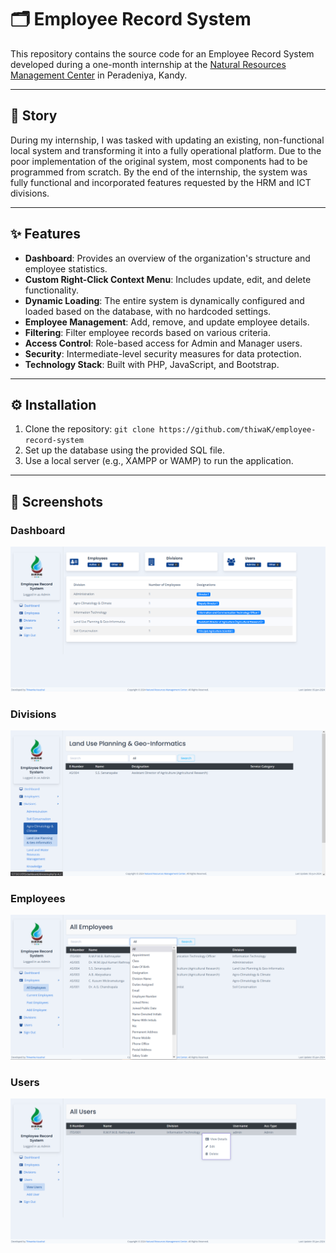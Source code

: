 # 🗂️ Employee Record System

This repository contains the source code for an Employee Record System developed during a one-month internship at the [Natural Resources Management Center](https://doa.gov.lk/nrmc-home/) in Peradeniya, Kandy.

---
## 📖 Story
During my internship, I was tasked with updating an existing, non-functional local system and transforming it into a fully operational platform. Due to the poor implementation of the original system, most components had to be programmed from scratch. By the end of the internship, the system was fully functional and incorporated features requested by the HRM and ICT divisions.

---
## ✨ Features
- **Dashboard**: Provides an overview of the organization's structure and employee statistics.
- **Custom Right-Click Context Menu**: Includes update, edit, and delete functionality.
- **Dynamic Loading**: The entire system is dynamically configured and loaded based on the database, with no hardcoded settings.
- **Employee Management**: Add, remove, and update employee details.
- **Filtering**: Filter employee records based on various criteria.
- **Access Control**: Role-based access for Admin and Manager users.
- **Security**: Intermediate-level security measures for data protection.
- **Technology Stack**: Built with PHP, JavaScript, and Bootstrap.

---

## ⚙️ Installation
1.  Clone the repository: `git clone https://github.com/thiwaK/employee-record-system`
2.  Set up the database using the provided SQL file.
3.  Use a local server (e.g., XAMPP or WAMP) to run the application.

---

## 📸 Screenshots  

### **Dashboard**  
<img src="https://raw.githubusercontent.com/thiwaK/employee-record-system/refs/heads/master/resources/images/img_dashboard.png?raw=true"> 

### **Divisions**  
<img src="https://raw.githubusercontent.com/thiwaK/employee-record-system/refs/heads/master/resources/images/img_divisions.png?raw=true">

### **Employees**  
<img src="https://raw.githubusercontent.com/thiwaK/employee-record-system/refs/heads/master/resources/images/img_employee_filters.png?raw=true">

### **Users**  
<img src="https://raw.githubusercontent.com/thiwaK/employee-record-system/refs/heads/master/resources/images/img_user_context.png?raw=true">

